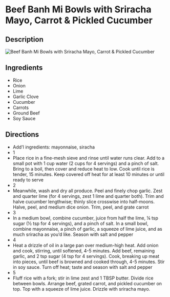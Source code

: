 # Beef Banh Mi Bowls with Sriracha Mayo, Carrot & Pickled Cucumber

## Description
![Beef Banh Mi Bowls with Sriracha Mayo, Carrot & Pickled Cucumber](https://www.themealdb.com/images/media/meals/z0ageb1583189517.jpg "Beef Banh Mi Bowls with Sriracha Mayo, Carrot & Pickled Cucumber")

## Ingredients
- Rice
- Onion
- Lime
- Garlic Clove
- Cucumber
- Carrots
- Ground Beef
- Soy Sauce

## Directions
- Add'l ingredients: mayonnaise, siracha
- 1
- Place rice in a fine-mesh sieve and rinse until water runs clear. Add to a small pot with 1 cup water (2 cups for 4 servings) and a pinch of salt. Bring to a boil, then cover and reduce heat to low. Cook until rice is tender, 15 minutes. Keep covered off heat for at least 10 minutes or until ready to serve
- 2
- Meanwhile, wash and dry all produce. Peel and finely chop garlic. Zest and quarter lime (for 4 servings, zest 1 lime and quarter both). Trim and halve cucumber lengthwise; thinly slice crosswise into half-moons. Halve, peel, and medium dice onion. Trim, peel, and grate carrot
- 3
- In a medium bowl, combine cucumber, juice from half the lime, ¼ tsp sugar (½ tsp for 4 servings), and a pinch of salt. In a small bowl, combine mayonnaise, a pinch of garlic, a squeeze of lime juice, and as much sriracha as you’d like. Season with salt and pepper
- 4
- Heat a drizzle of oil in a large pan over medium-high heat. Add onion and cook, stirring, until softened, 4-5 minutes. Add beef, remaining garlic, and 2 tsp sugar (4 tsp for 4 servings). Cook, breaking up meat into pieces, until beef is browned and cooked through, 4-5 minutes. Stir in soy sauce. Turn off heat; taste and season with salt and pepper
- 5
- Fluff rice with a fork; stir in lime zest and 1 TBSP butter. Divide rice between bowls. Arrange beef, grated carrot, and pickled cucumber on top. Top with a squeeze of lime juice. Drizzle with sriracha mayo.
